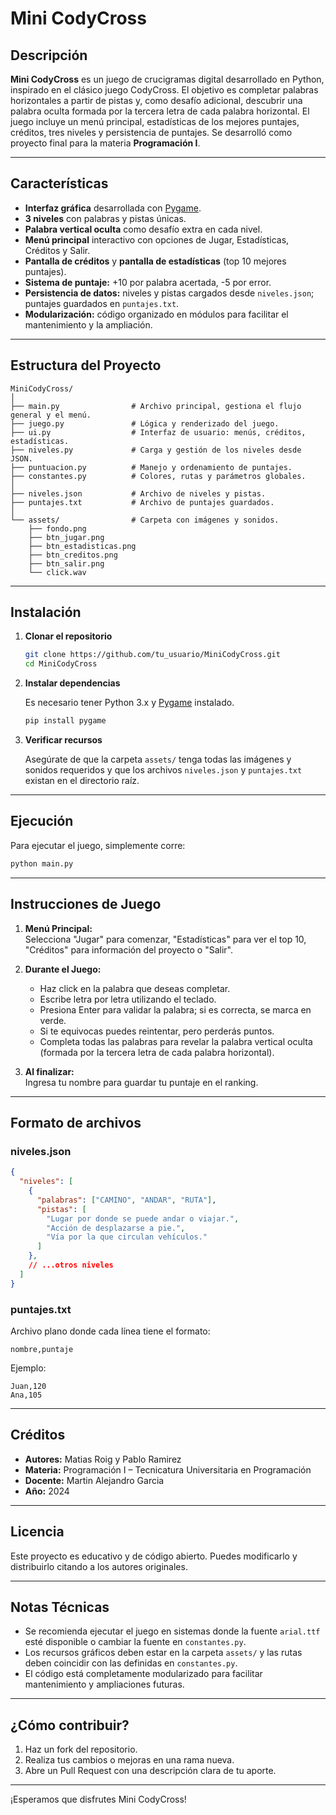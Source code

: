 # Mini CodyCross

## Descripción

**Mini CodyCross** es un juego de crucigramas digital desarrollado en Python, inspirado en el clásico juego CodyCross. El objetivo es completar palabras horizontales a partir de pistas y, como desafío adicional, descubrir una palabra oculta formada por la tercera letra de cada palabra horizontal. El juego incluye un menú principal, estadísticas de los mejores puntajes, créditos, tres niveles y persistencia de puntajes. Se desarrolló como proyecto final para la materia **Programación I**.

---

## Características

- **Interfaz gráfica** desarrollada con [Pygame](https://www.pygame.org/).
- **3 niveles** con palabras y pistas únicas.
- **Palabra vertical oculta** como desafío extra en cada nivel.
- **Menú principal** interactivo con opciones de Jugar, Estadísticas, Créditos y Salir.
- **Pantalla de créditos** y **pantalla de estadísticas** (top 10 mejores puntajes).
- **Sistema de puntaje:** +10 por palabra acertada, -5 por error.
- **Persistencia de datos:** niveles y pistas cargados desde `niveles.json`; puntajes guardados en `puntajes.txt`.
- **Modularización:** código organizado en módulos para facilitar el mantenimiento y la ampliación.

---

## Estructura del Proyecto

```
MiniCodyCross/
│
├── main.py                # Archivo principal, gestiona el flujo general y el menú.
├── juego.py               # Lógica y renderizado del juego.
├── ui.py                  # Interfaz de usuario: menús, créditos, estadísticas.
├── niveles.py             # Carga y gestión de los niveles desde JSON.
├── puntuacion.py          # Manejo y ordenamiento de puntajes.
├── constantes.py          # Colores, rutas y parámetros globales.
│
├── niveles.json           # Archivo de niveles y pistas.
├── puntajes.txt           # Archivo de puntajes guardados.
│
└── assets/                # Carpeta con imágenes y sonidos.
    ├── fondo.png
    ├── btn_jugar.png
    ├── btn_estadisticas.png
    ├── btn_creditos.png
    ├── btn_salir.png
    └── click.wav
```

---

## Instalación

1. **Clonar el repositorio**

   ```sh
   git clone https://github.com/tu_usuario/MiniCodyCross.git
   cd MiniCodyCross
   ```

2. **Instalar dependencias**

   Es necesario tener Python 3.x y [Pygame](https://www.pygame.org/) instalado.

   ```sh
   pip install pygame
   ```

3. **Verificar recursos**

   Asegúrate de que la carpeta `assets/` tenga todas las imágenes y sonidos requeridos y que los archivos `niveles.json` y `puntajes.txt` existan en el directorio raíz.

---

## Ejecución

Para ejecutar el juego, simplemente corre:

```sh
python main.py
```

---

## Instrucciones de Juego

1. **Menú Principal:**  
   Selecciona "Jugar" para comenzar, "Estadísticas" para ver el top 10, "Créditos" para información del proyecto o "Salir".

2. **Durante el Juego:**  
   - Haz click en la palabra que deseas completar.
   - Escribe letra por letra utilizando el teclado.
   - Presiona Enter para validar la palabra; si es correcta, se marca en verde.
   - Si te equivocas puedes reintentar, pero perderás puntos.
   - Completa todas las palabras para revelar la palabra vertical oculta (formada por la tercera letra de cada palabra horizontal).

3. **Al finalizar:**  
   Ingresa tu nombre para guardar tu puntaje en el ranking.

---

## Formato de archivos

### niveles.json

```json
{
  "niveles": [
    {
      "palabras": ["CAMINO", "ANDAR", "RUTA"],
      "pistas": [
        "Lugar por donde se puede andar o viajar.",
        "Acción de desplazarse a pie.",
        "Vía por la que circulan vehículos."
      ]
    },
    // ...otros niveles
  ]
}
```

### puntajes.txt

Archivo plano donde cada línea tiene el formato:

```
nombre,puntaje
```
Ejemplo:
```
Juan,120
Ana,105
```

---

## Créditos

- **Autores:** Matias Roig y Pablo Ramirez
- **Materia:** Programación I – Tecnicatura Universitaria en Programación
- **Docente:** Martin Alejandro Garcia
- **Año:** 2024

---

## Licencia

Este proyecto es educativo y de código abierto. Puedes modificarlo y distribuirlo citando a los autores originales.

---

## Notas Técnicas

- Se recomienda ejecutar el juego en sistemas donde la fuente `arial.ttf` esté disponible o cambiar la fuente en `constantes.py`.
- Los recursos gráficos deben estar en la carpeta `assets/` y las rutas deben coincidir con las definidas en `constantes.py`.
- El código está completamente modularizado para facilitar mantenimiento y ampliaciones futuras.

---

## ¿Cómo contribuir?

1. Haz un fork del repositorio.
2. Realiza tus cambios o mejoras en una rama nueva.
3. Abre un Pull Request con una descripción clara de tu aporte.

---

¡Esperamos que disfrutes Mini CodyCross!
